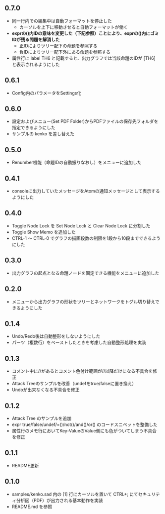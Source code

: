 ## 0.7.0
* 同一行内での編集中は自動フォーマットを停止した
  * カーソルを上下に移動させると自動フォーマットが働く
* __exprの()内IDの意味を変更した（下記参照）ことにより、exprの()内にゴミIDが残る問題を解消した__
  * 正IDによりツリー配下の命題を参照する
  * 負IDによりツリー配下外にある命題を参照する
* 属性行に label TH6 と記載すると、出力グラフでは当該命題のIDが [TH6] と表示されるようにした

## 0.6.1
* Config内のパラメータをSettings化

## 0.6.0
* 設定およびメニュー(Set PDF Folder)からPDFファイルの保存先フォルダを指定できるようにした
* サンプルの kenko を差し替えた

## 0.5.0
* Renumber機能（命題IDの自動振りなおし）をメニューに追加した

## 0.4.1
* consoleに出力していたメッセージをAtomの通知メッセージとして表示するようにした

## 0.4.0
* Toggle Node Lock を Set Node Lock と Clear Node Lock に分割した
* Toggle Show Memo を追加した
* CTRL-1 ～ CTRL-0 でグラフの描画段数の制限を1段から10段までできるようにした

## 0.3.0
* 出力グラフの起点となる命題ノードを固定できる機能をメニューに追加した

## 0.2.0
* メニューから出力グラフの形状をツリーとネットワークをトグル切り替えできるようにした

## 0.1.4
* Undo/Redo後は自動整形をしないようにした
* パーツ（複数行）をペーストしたときを考慮した自動整形処理を実装

## 0.1.3
* コメント中に//があるとコメント色付け範囲が//以降だけになる不具合を修正
* Attack Treeのサンプルを改善（undefをtrue/falseに置き換え）
* Undoが出来なくなる不具合を修正

## 0.1.2
* Attack Tree のサンプルを追加
* expr true/false/undef/=()/not()/and()/or() のコードスニペットを整備した
* 属性行のメモ行においてKey-ValueのValue側にも色がついてしまう不具合を修正

## 0.1.1
* README更新

## 0.1.0
* samples/kenko.sad 内の [1] 行にカーソルを置いて CTRL+; にてセキュリティ分析図（PDF）が出力される基本動作を実装
* README.md を参照
